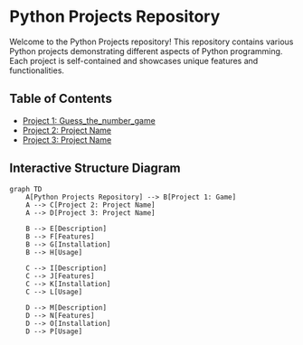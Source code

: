 # Python Projects Repository

Welcome to the Python Projects repository! This repository contains various Python projects demonstrating different aspects of Python programming. Each project is self-contained and showcases unique features and functionalities.

## Table of Contents

- [Project 1: Guess_the_number_game](#guess_the_number)
- [Project 2: Project Name](#project-2-project-name)
- [Project 3: Project Name](#project-3-project-name)

## Interactive Structure Diagram

```mermaid
graph TD
    A[Python Projects Repository] --> B[Project 1: Game]
    A --> C[Project 2: Project Name]
    A --> D[Project 3: Project Name]

    B --> E[Description]
    B --> F[Features]
    B --> G[Installation]
    B --> H[Usage]

    C --> I[Description]
    C --> J[Features]
    C --> K[Installation]
    C --> L[Usage]

    D --> M[Description]
    D --> N[Features]
    D --> O[Installation]
    D --> P[Usage]
